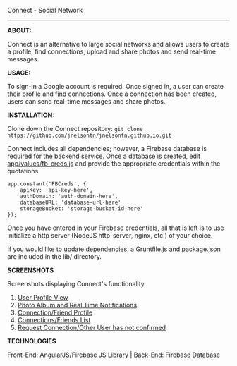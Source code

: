 Connect - Social Network
* * *

**ABOUT:**

Connect is an alternative to large social networks and allows users to create a profile, find connections, upload and share photos and send real-time messages.

**USAGE:**

To sign-in a Google account is required.
Once signed in, a user can create their profile and find connections. Once a connection has been created, users can send real-time messages and share photos.


**INSTALLATION:**

Clone down the Connect repository:
```git clone https://github.com/jnelsontn/jnelsontn.github.io.git```

Connect includes all dependencies; however, a Firebase database is required for the backend service.
Once a database is created, edit [app/values/fb-creds.js](app/values/fb-creds.js) and provide the appropriate credentials within the quotations.

    app.constant('FBCreds', {
        apiKey: 'api-key-here',
        authDomain: 'auth-domain-here',
        databaseURL: 'database-url-here'
        storageBucket: 'storage-bucket-id-here'
    });

Once you have entered in your Firebase credentials, all that is left is to use initialize a http server (NodeJS http-server, nginx, etc.) of your choice.

If you would like to update dependencies, a Gruntfile.js and package.json are included in the lib/ directory.

**SCREENSHOTS**

Screenshots displaying Connect's functionality.

1. [User Profile View](screenshots/profileview.png)
2. [Photo Album and Real Time Notifications](screenshots/photos-and-notification-of-request.png)
3. [Connection/Friend Profile](screenshots/connected-profile.png)
4. [Connections/Friends List](screenshots/connected-list.png)
5. [Request Connection/Other User has not confirmed](screenshots/connection-requested.png)

**TECHNOLOGIES**

Front-End: AngularJS/Firebase JS Library | 
Back-End: Firebase Database



